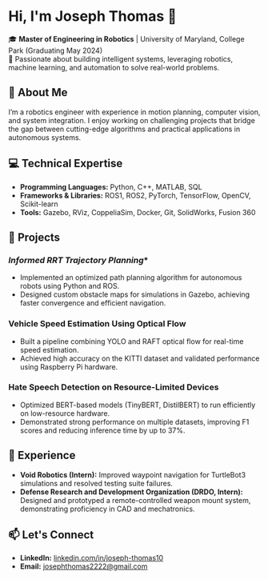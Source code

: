 # Hi, I'm Joseph Thomas 👋  

🎓 **Master of Engineering in Robotics** | University of Maryland, College Park (Graduating May 2024)  
🤖 Passionate about building intelligent systems, leveraging robotics, machine learning, and automation to solve real-world problems.  

## 🚀 About Me  
I’m a robotics engineer with experience in motion planning, computer vision, and system integration. I enjoy working on challenging projects that bridge the gap between cutting-edge algorithms and practical applications in autonomous systems.

## 💻 Technical Expertise  
- **Programming Languages:** Python, C++, MATLAB, SQL  
- **Frameworks & Libraries:** ROS1, ROS2, PyTorch, TensorFlow, OpenCV, Scikit-learn  
- **Tools:** Gazebo, RViz, CoppeliaSim, Docker, Git, SolidWorks, Fusion 360  

## 🔧 Projects  
### **Informed RRT* Trajectory Planning**  
- Implemented an optimized path planning algorithm for autonomous robots using Python and ROS.  
- Designed custom obstacle maps for simulations in Gazebo, achieving faster convergence and efficient navigation.  

### **Vehicle Speed Estimation Using Optical Flow**  
- Built a pipeline combining YOLO and RAFT optical flow for real-time speed estimation.  
- Achieved high accuracy on the KITTI dataset and validated performance using Raspberry Pi hardware.  

### **Hate Speech Detection on Resource-Limited Devices**  
- Optimized BERT-based models (TinyBERT, DistilBERT) to run efficiently on low-resource hardware.  
- Demonstrated strong performance on multiple datasets, improving F1 scores and reducing inference time by up to 37%.  

## 🌟 Experience  
- **Void Robotics (Intern):** Improved waypoint navigation for TurtleBot3 simulations and resolved testing suite failures.  
- **Defense Research and Development Organization (DRDO, Intern):** Designed and prototyped a remote-controlled weapon mount system, demonstrating proficiency in CAD and mechatronics.  

## 📫 Let's Connect  
- **LinkedIn:** [linkedin.com/in/joseph-thomas10](https://www.linkedin.com/in/joseph-thomas10)  
- **Email:** josephthomas2222@gmail.com  
